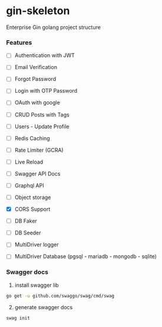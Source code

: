 # gin-skeleton
 
Enterprise Gin golang project structure  


### Features


- [ ] Authentication with JWT
- [ ] Email Verification
- [ ] Forgot Password
- [ ] Login with OTP Password
- [ ] OAuth with google
- [ ] CRUD Posts with Tags
- [ ] Users - Update Profile 
- [ ] Redis Caching 
- [ ] Rate Limiter (GCRA) 
- [ ] Live Reload 
- [ ] Swagger API Docs 
- [ ] Graphql API 
- [ ] Object storage 
- [x] CORS Support
- [ ] DB Faker
- [ ] DB Seeder
- [ ] MultiDriver logger
- [ ] MultiDriver Database (pgsql - mariadb - mongodb - sqlite)




### Swagger docs

1. install swagger lib

```bash
go get -u github.com/swaggo/swag/cmd/swag
```

2. generate swagger docs

```bash
swag init
```
